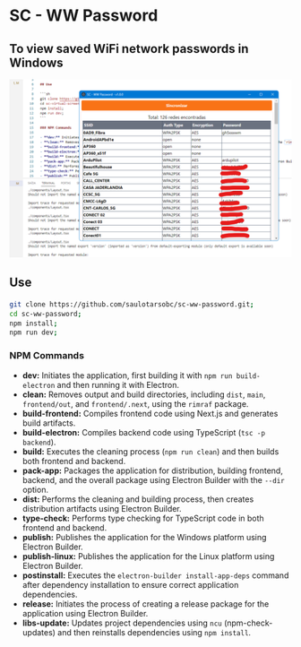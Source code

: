 # SC - WW Password

## To view saved WiFi network passwords in Windows

![Alt text](image.png)

## Use

```sh
git clone https://github.com/saulotarsobc/sc-ww-password.git;
cd sc-ww-password;
npm install;
npm run dev;
```

### NPM Commands

- **dev:** Initiates the application, first building it with `npm run build-electron` and then running it with Electron.
- **clean:** Removes output and build directories, including `dist`, `main`, `frontend/out`, and `frontend/.next`, using the `rimraf` package.
- **build-frontend:** Compiles frontend code using Next.js and generates build artifacts.
- **build-electron:** Compiles backend code using TypeScript (`tsc -p backend`).
- **build:** Executes the cleaning process (`npm run clean`) and then builds both frontend and backend.
- **pack-app:** Packages the application for distribution, building frontend, backend, and the overall package using Electron Builder with the `--dir` option.
- **dist:** Performs the cleaning and building process, then creates distribution artifacts using Electron Builder.
- **type-check:** Performs type checking for TypeScript code in both frontend and backend.
- **publish:** Publishes the application for the Windows platform using Electron Builder.
- **publish-linux:** Publishes the application for the Linux platform using Electron Builder.
- **postinstall:** Executes the `electron-builder install-app-deps` command after dependency installation to ensure correct application dependencies.
- **release:** Initiates the process of creating a release package for the application using Electron Builder.
- **libs-update:** Updates project dependencies using `ncu` (npm-check-updates) and then reinstalls dependencies using `npm install`.
